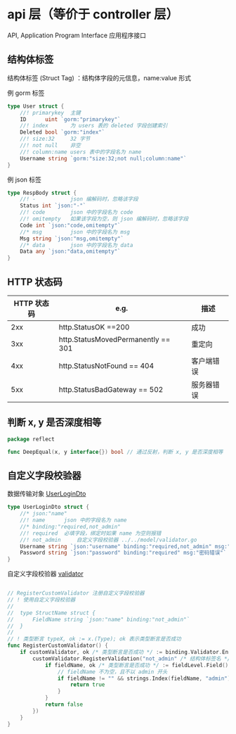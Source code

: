 # api 层（等价于 controller 层）

API, Application Program Interface 应用程序接口

## 结构体标签

结构体标签 (Struct Tag) ：结构体字段的元信息，name:value 形式

例 gorm 标签

```go
type User struct {
	//! primarykey  主键
	ID      uint `gorm:"primarykey"`
	//! index       为 users 表的 deleted 字段创建索引
	Deleted bool `gorm:"index"`
	//! size:32     32 字节
	//! not null    非空
	//! column:name users 表中的字段名为 name
	Username string `gorm:"size:32;not null;column:name"`
}
```

例 json 标签

```go
type RespBody struct {
	//! -           json 编解码时，忽略该字段
	Status int `json:"-"`
	//! code        json 中的字段名为 code
	//! omitempty   如果该字段为空，则 json 编解码时，忽略该字段
	Code int `json:"code,omitempty"`
	//* msg         json 中的字段名为 msg
	Msg string `json:"msg,omitempty"`
	//* data        json 中的字段名为 data
	Data any `json:"data,omitempty"`
}
```

## HTTP 状态码

| HTTP 状态码 | e.g.                               | 描述       |
| ----------- | ---------------------------------- | ---------- |
| 2xx         | http.StatusOK ==200                | 成功       |
| 3xx         | http.StatusMovedPermanently == 301 | 重定向     |
| 4xx         | http.StatusNotFound == 404         | 客户端错误 |
| 5xx         | http.StatusBadGateway == 502       | 服务器错误 |

## 判断 x, y 是否深度相等

```go
package reflect

func DeepEqual(x, y interface{}) bool // 通过反射，判断 x, y 是否深度相等
```

## 自定义字段校验器

数据传输对象 [UserLoginDto](../model/user.go)

```go
type UserLoginDto struct {
	//* json:"name"
	//! name      json 中的字段名为 name
	//* binding:"required,not_admin"
	//! required  必填字段，绑定时如果 name 为空则报错
	//! not_admin     自定义字段校验器 ../../model/validator.go
	Username string `json:"username" binding:"required,not_admin" msg:"用户名错误" required_err:"用户名不能为空" not_admin_err:"用户名非法"`
	Password string `json:"password" binding:"required" msg:"密码错误"`
}
```

自定义字段校验器 [validator](./validator.go)

```go

// RegisterCustomValidator 注册自定义字段校验器
// ! 使用自定义字段校验器
//
//	type StructName struct {
//	    FieldName string `json:"name" binding:"not_admin"`
//	}
//
// ! 类型断言 typeX, ok := x.(Type); ok 表示类型断言是否成功
func RegisterCustomValidator() {
	if customValidator, ok /* 类型断言是否成功 */ := binding.Validator.Engine().(*validator.Validate); ok {
		customValidator.RegisterValidation("not_admin" /* 结构体标签名 */, func(fieldLevel validator.FieldLevel) bool {
			if fieldName, ok /* 类型断言是否成功 */ := fieldLevel.Field().Interface().(string); ok {
				// fieldName 不为空，且不以 admin 开头
				if fieldName != "" && strings.Index(fieldName, "admin") != 0 {
					return true
				}
			}
			return false
		})
	}
}
```
